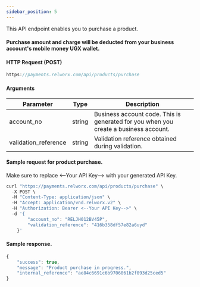 ```yaml
---
sidebar_position: 5
---
```


This API endpoint enables you to purchase a product.

#### Purchase amount and charge will be deducted from your business account's mobile money UGX wallet.

#### HTTP Request (POST)

```js
https://payments.relworx.com/api/products/purchase
```

#### Arguments

|Parameter	|Type	|Description
|-----------|-------|------------
|account_no	|string	|Business account code. This is generated for you when you create a business account.
|validation_reference|	string	|Validation reference obtained during validation.

#### Sample request for product purchase.

Make sure to replace <--Your API Key--> with your generated API Key.

```js
curl "https://payments.relworx.com/api/products/purchase" \
  -X POST \
  -H "Content-Type: application/json" \
  -H "Accept: application/vnd.relworx.v2" \
  -H "Authorization: Bearer <--Your API Key-->" \
  -d '{
        "account_no": "RELJH012BV45P",
        "validation_reference": "416b358df57e82a6uyd"
    }'
```

#### Sample response.

```js
{
    "success": true,
    "message": "Product purchase in progress.",
    "internal_reference": "ae84c6691c6b9706061b2f093d25ced5"
}
```